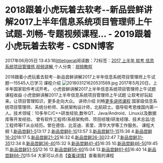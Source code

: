 
# 2018跟着小虎玩着去软考--新品尝鲜讲解2017上半年信息系统项目管理师上午试题-刘畅-专题视频课程... - 2019跟着小虎玩着去软考 - CSDN博客

2017年06月05日 13:43:16[littletigerat](https://me.csdn.net/littletigerat)阅读数：72标签：[2017																](https://so.csdn.net/so/search/s.do?q=2017&t=blog)[上半年																](https://so.csdn.net/so/search/s.do?q=上半年&t=blog)[软考																](https://so.csdn.net/so/search/s.do?q=软考&t=blog)[信息系统项目管理师																](https://so.csdn.net/so/search/s.do?q=信息系统项目管理师&t=blog)[视频讲解																](https://so.csdn.net/so/search/s.do?q=视频讲解&t=blog)[
							](https://so.csdn.net/so/search/s.do?q=信息系统项目管理师&t=blog)[
																					](https://so.csdn.net/so/search/s.do?q=软考&t=blog)个人分类：[视频教程																](https://blog.csdn.net/littletigerat/article/category/8286522)
[
																								](https://so.csdn.net/so/search/s.do?q=软考&t=blog)
[
				](https://so.csdn.net/so/search/s.do?q=上半年&t=blog)
[
			](https://so.csdn.net/so/search/s.do?q=上半年&t=blog)
[
		](https://so.csdn.net/so/search/s.do?q=2017&t=blog)

2018跟着小虎玩着去软考--新品尝鲜讲解2017上半年信息系统项目管理师上午试题—15545人已学习
课程介绍
![201803121620531569.jpg](https://img-bss.csdn.net/201803121620531569.jpg)
2017年5月20日，上半年国家软件考试开考。
小虎尝鲜讲解2017上半年信息系统项目管理师上午试题
课程收益
小虎尝鲜讲解2017上半年信息系统项目管理师上午试题
让软考好玩起来。让项目管理知识，更多走向大众。
讲师介绍
刘畅[更多讲师课程](https://edu.csdn.net/lecturer/1295?utm_source=blog2edu)
国家级信息系统项目管理师、系统分析师、系统架构设计师，北航硕士。倡导软考思维国内第一人。技术领域：10多年C/C++研发经验,数年QT、Java/Android、Linux以及数据库等开发经验。
曾有软件工程师/系统架构师、项目经理/研发经理、技术总监/总工程师等IT从业经历。曾在德信、比亚迪、索爱、清华大学等工作服务。
课程大纲
1.[新品尝鲜1-5](https://edu.csdn.net/course/play/5060/91800?utm_source=blog2edu)13:17
2.[新品尝鲜6-10](https://edu.csdn.net/course/play/5060/91801?utm_source=blog2edu)13:57
3.[新品尝鲜11-15](https://edu.csdn.net/course/play/5060/91802?utm_source=blog2edu)15:36
4.[新品尝鲜16-20](https://edu.csdn.net/course/play/5060/91803?utm_source=blog2edu)18:17
5.[新品尝鲜21-25](https://edu.csdn.net/course/play/5060/91804?utm_source=blog2edu)16:32
6.[新品尝鲜26-30](https://edu.csdn.net/course/play/5060/91805?utm_source=blog2edu)22:47
7.[新品尝鲜31-35](https://edu.csdn.net/course/play/5060/91806?utm_source=blog2edu)12:34
8.[新品尝鲜36-40](https://edu.csdn.net/course/play/5060/91807?utm_source=blog2edu)15:32
9.[新品尝鲜41-45](https://edu.csdn.net/course/play/5060/91808?utm_source=blog2edu)16:35
10.[新品尝鲜46-50](https://edu.csdn.net/course/play/5060/91809?utm_source=blog2edu)19:45
11.[新品尝鲜51-55](https://edu.csdn.net/course/play/5060/91810?utm_source=blog2edu)12:16
12.[新品尝鲜56-60](https://edu.csdn.net/course/play/5060/91811?utm_source=blog2edu)15:04
13.[新品尝鲜61-65](https://edu.csdn.net/course/play/5060/91812?utm_source=blog2edu)16:40
14.[新品尝鲜66-70](https://edu.csdn.net/course/play/5060/91813?utm_source=blog2edu)15:54
大家可以点击【[查看详情](https://edu.csdn.net/course/detail/5060?utm_source=blog2edu)】查看我的课程

